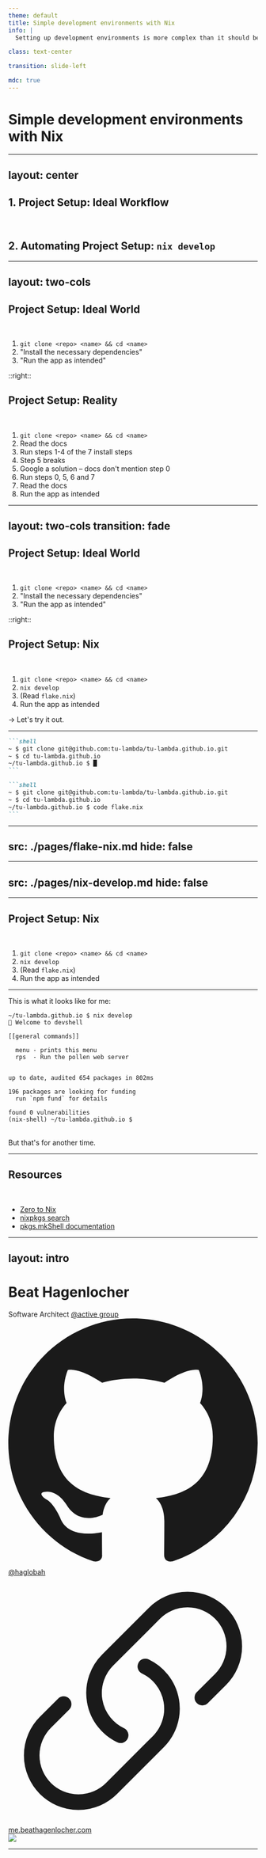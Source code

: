 ```yaml
---
theme: default
title: Simple development environments with Nix
info: |
  Setting up development environments is more complex than it should be. Nix makes entering development environments as easy as running nix develop, making them simple and reproducible. This talk explores what an ideal workflow could look like and walks through a project setup with Nix, outlining its benefits and deficiencies.

class: text-center

transition: slide-left

mdc: true
---
```


# Simple development environments with Nix

---
layout: center
---

## 1. Project Setup: Ideal Workflow

<br>

<v-click>

## 2. Automating Project Setup: `nix develop`

</v-click>

---
layout: two-cols
---

## Project Setup: Ideal World

<br>

<v-clicks>

1. `git clone <repo> <name> && cd <name>`
2. "Install the necessary dependencies"
3. "Run the app as intended"

</v-clicks>

::right::

## Project Setup: Reality

<br>

<v-clicks>

1. `git clone <repo> <name> && cd <name>`
2. Read the docs
3. Run steps 1-4 of the 7 install steps
4. Step 5 breaks
5. Google a solution – docs don't mention step 0
6. Run steps 0, 5, 6 and 7
7. Read the docs
8. Run the app as intended

</v-clicks>

---
layout: two-cols
transition: fade
---

## Project Setup: Ideal World

<br>

1. `git clone <repo> <name> && cd <name>`
2. "Install the necessary dependencies"
3. "Run the app as intended"

::right:: 

## Project Setup: Nix

<br>

<v-clicks>

1. `git clone <repo> <name> && cd <name>`
2. `nix develop`
3. (Read `flake.nix`)
4. Run the app as intended

-> Let's try it out.

</v-clicks>

---

````md magic-move {lines: false}
```shell
~ $ git clone git@github.com:tu-lambda/tu-lambda.github.io.git
~ $ cd tu-lambda.github.io
~/tu-lambda.github.io $ █
```

```shell
~ $ git clone git@github.com:tu-lambda/tu-lambda.github.io.git
~ $ cd tu-lambda.github.io
~/tu-lambda.github.io $ code flake.nix
```
````

---
src: ./pages/flake-nix.md
hide: false
---

---
src: ./pages/nix-develop.md
hide: false
---

---

## Project Setup: Nix

<br>

1. `git clone <repo> <name> && cd <name>`
2. `nix develop`
3. (Read `flake.nix`)
4. Run the app as intended

---

This is what it looks like for me:

```shell
~/tu-lambda.github.io $ nix develop
🔨 Welcome to devshell

[[general commands]]

  menu - prints this menu
  rps  - Run the pollen web server


up to date, audited 654 packages in 802ms

196 packages are looking for funding
  run `npm fund` for details

found 0 vulnerabilities
(nix-shell) ~/tu-lambda.github.io $
```
<v-click>

<br>
But that's for another time.
</v-click>

---

## Resources

<br>

- [Zero to Nix](https://zero-to-nix.com)
- [nixpkgs search](https://search.nixos.org/packages)
- [pkgs.mkShell documentation](https://nixos.org/manual/nixpkgs/stable/#sec-pkgs-mkShell)

---
layout: intro
---

# Beat Hagenlocher

<div class="leading-8 opacity-80">
Software Architect <a href="https://active-group.de">@active group</a><br>

</div>

<div class="my-10 mx-4">
  <div class="flex gap-2 my-4 items-center">
    <svg xmlns="http://www.w3.org/2000/svg" viewBox="0 0 16 16" fill="currentColor" class="h-6 w-6" aria-hidden="true"><path d="M8 0C3.58 0 0 3.58 0 8c0 3.54 2.29 6.53 5.47 7.59.4.07.55-.17.55-.38 0-.19-.01-.82-.01-1.49-2.01.37-2.53-.49-2.69-.94-.09-.23-.48-.94-.82-1.13-.28-.15-.68-.52-.01-.53.63-.01 1.08.58 1.23.82.72 1.21 1.87.87 2.33.66.07-.52.28-.87.51-1.07-1.78-.2-3.64-.89-3.64-3.95 0-.87.31-1.59.82-2.15-.08-.2-.36-1.02.08-2.12 0 0 .67-.21 2.2.82.64-.18 1.32-.27 2-.27.68 0 1.36.09 2 .27 1.53-1.04 2.2-.82 2.2-.82.44 1.1.16 1.92.08 2.12.51.56.82 1.27.82 2.15 0 3.07-1.87 3.75-3.65 3.95.29.25.54.73.54 1.48 0 1.07-.01 1.93-.01 2.2 0 .21.15.46.55.38A8.013 8.013 0 0016 8c0-4.42-3.58-8-8-8z"></path></svg>
    <a href="https://github.com/haglobah" target="_blank">
      @haglobah
    </a>
  </div>
  <div class="flex gap-2 my-4 items-center">
    <svg xmlns="http://www.w3.org/2000/svg" fill="none" viewBox="0 0 24 24" stroke-width="1.5" stroke="currentColor" class="size-6"><path stroke-linecap="round" stroke-linejoin="round" d="M13.19 8.688a4.5 4.5 0 0 1 1.242 7.244l-4.5 4.5a4.5 4.5 0 0 1-6.364-6.364l1.757-1.757m13.35-.622 1.757-1.757a4.5 4.5 0 0 0-6.364-6.364l-4.5 4.5a4.5 4.5 0 0 0 1.242 7.244"></path></svg>
    <a href="https://me.beathagenlocher.com" target="_blank">
      me.beathagenlocher.com
    </a>
  </div>
</div>

<img src="https://avatars.githubusercontent.com/u/83699832?s=400&u=02b324dc21d8da4d6f179daaf7e14f4b4d01cac5&v=4" class="rounded-full w-40 abs-tr mt-16 mr-12"/>


---
